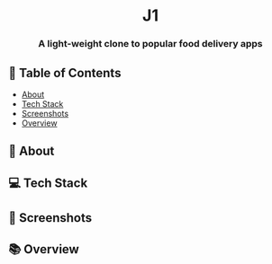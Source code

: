 <div align="center">
    <h1 align="center">J1</h1>
    <h3>A light-weight clone to popular food delivery apps</h3>
</div>

## 📖 Table of Contents

- [About](#📝-about)
- [Tech Stack](#💻-tech-stack)
- [Screenshots](#📸-screenshots)
- [Overview](#📚-overview)

## 📝 About

## 💻 Tech Stack

## 📸 Screenshots

## 📚 Overview
